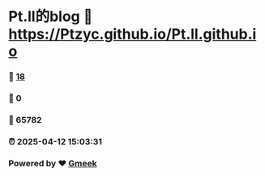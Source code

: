 # Pt.ll的blog :link: https://Ptzyc.github.io/Pt.ll.github.io 
### :page_facing_up: [18](https://Ptzyc.github.io/Pt.ll.github.io/tag.html) 
### :speech_balloon: 0 
### :hibiscus: 65782 
### :alarm_clock: 2025-04-12 15:03:31 
### Powered by :heart: [Gmeek](https://github.com/Meekdai/Gmeek)
